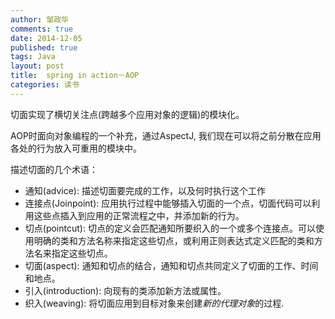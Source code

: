 ```yaml
---
author: 邹政华
comments: true
date: 2014-12-05
published: true 
tags: Java
layout: post
title:  spring in action－AOP
categories: 读书 
---
```


 切面实现了横切关注点(跨越多个应用对象的逻辑)的模块化。

 AOP时面向对象编程的一个补充，通过AspectJ, 我们现在可以将之前分散在应用各处的行为放入可重用的模块中。

 描述切面的几个术语：

 - 通知(advice): 描述切面要完成的工作，以及何时执行这个工作
 - 连接点(Joinpoint): 应用执行过程中能够插入切面的一个点，切面代码可以利用这些点插入到应用的正常流程之中，并添加新的行为。
 - 切点(pointcut): 切点的定义会匹配通知所要织入的一个或多个连接点。可以使用明确的类和方法名称来指定这些切点，或利用正则表达式定义匹配的类和方法名来指定这些切点。
 - 切面(aspect): 通知和切点的结合，通知和切点共同定义了切面的工作、时间和地点。
 - 引入(introduction): 向现有的类添加新方法或属性。
 - 织入(weaving): 将切面应用到目标对象来创建$新的代理对象$的过程.




